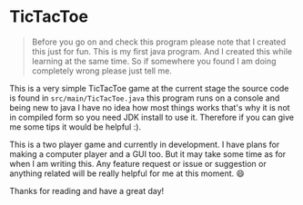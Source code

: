 # TicTacToe
> Before you go on and check this program please note that I created this just for fun. This is my first java program. And I created this while learning at the same time.
> So if somewhere you found I am doing completely wrong please just tell me.

This is a very simple TicTacToe game at the current stage the source code is found in `src/main/TicTacToe.java` this program runs on a console and being new to java I have no idea how most things works that's why it is not in compiled form so you need JDK install to use it. 
Therefore if you can give me some tips it would be helpful :).

This is a two player game and currently in development. I have plans for making a computer player and a GUI too. But it may take some time as for when I am writing this.
Any feature request or issue or suggestion or anything related will be really helpful for me at this moment. :smile:

Thanks for reading and have a great day!
